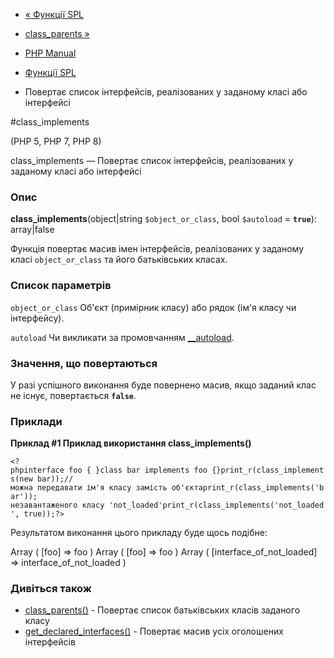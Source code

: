 - [« Функції SPL](ref.spl.md)
- [class_parents »](function.class-parents.md)

- [PHP Manual](index.md)
- [Функції SPL](ref.spl.md)
- Повертає список інтерфейсів, реалізованих у заданому класі або
інтерфейсі

#class_implements

(PHP 5, PHP 7, PHP 8)

class_implements — Повертає список інтерфейсів, реалізованих у
заданому класі або інтерфейсі

### Опис

**class_implements**(object\|string `$object_or_class`, bool `$autoload`
= **`true`**): array\|false

Функція повертає масив імен інтерфейсів, реалізованих у заданому
класі `object_or_class` та його батьківських класах.

### Список параметрів

`object_or_class`
Об'єкт (примірник класу) або рядок (ім'я класу чи інтерфейсу).

`autoload`
Чи викликати за промовчанням [\_\_autoload](language.oop5.autoload.md).

### Значення, що повертаються

У разі успішного виконання буде повернено масив, якщо заданий
клас не існує, повертається **`false`**.

### Приклади

**Приклад #1 Приклад використання **class_implements()****

`<?phpinterface foo { }class bar implements foo {}print_r(class_implements(new bar));//можна передавати ім'я класу замість об'єктаprint_r(class_implements('bar')); незавантаженого класу 'not_loaded'print_r(class_implements('not_loaded', true));?> `

Результатом виконання цього прикладу буде щось подібне:

Array
(
[foo] => foo
)
Array
(
[foo] => foo
)
Array
(
[interface_of_not_loaded] => interface_of_not_loaded
)

### Дивіться також

- [class_parents()](function.class-parents.md) - Повертає список
батьківських класів заданого класу
- [get_declared_interfaces()](function.get-declared-interfaces.md) -
Повертає масив усіх оголошених інтерфейсів
